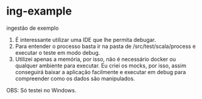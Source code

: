 # ing-example
ingestão de exemplo

1. É interessante utilizar uma IDE que lhe permita debugar.
2. Para entender o processo basta ir na pasta de /src/test/scala/process e executar o teste em modo debug.
3. Utilizei apenas a memória, por isso, não é necessário docker ou qualquer ambiente para executar. Eu criei os mocks, por isso, assim conseguirá baixar a aplicação facilmente e executar em debug para compreender como os dados são manipulados.

OBS: Só testei no Windows.

